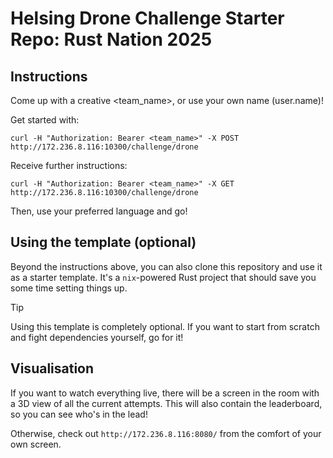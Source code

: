 # Helsing Drone Challenge Starter Repo: Rust Nation 2025

## Instructions

Come up with a creative <team_name>, or use your own name (user.name)!

Get started with:

```shell
curl -H "Authorization: Bearer <team_name>" -X POST http://172.236.8.116:10300/challenge/drone
```

Receive further instructions:

```shell
curl -H "Authorization: Bearer <team_name>" -X GET http://172.236.8.116:10300/challenge/drone
```

Then, use your preferred language and go!

## Using the template (optional)

Beyond the instructions above, you can also clone this repository and use it as a starter template. It's a `nix`-powered Rust project that should save you some time setting things up.

> [!TIP]
> Using this template is completely optional. If you want to start from scratch and fight dependencies yourself, go for it!

## Visualisation

If you want to watch everything live, there will be a screen in the room with a 3D view of all the current attempts. This will also contain the leaderboard, so you can see who's in the lead!

Otherwise, check out `http://172.236.8.116:8080/` from the comfort of your own screen.

